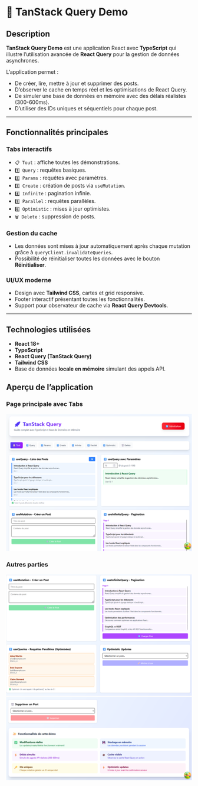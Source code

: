 # 🚀 TanStack Query Demo

## Description

**TanStack Query Demo** est une application React avec **TypeScript** qui illustre l’utilisation avancée de **React Query** pour la gestion de données asynchrones.

L’application permet :

- De créer, lire, mettre à jour et supprimer des posts.
- D’observer le cache en temps réel et les optimisations de React Query.
- De simuler une base de données en mémoire avec des délais réalistes (300-600ms).
- D’utiliser des IDs uniques et séquentiels pour chaque post.

---

## Fonctionnalités principales

### Tabs interactifs

- `📋 Tout` : affiche toutes les démonstrations.
- `1️⃣ Query` : requêtes basiques.
- `2️⃣ Params` : requêtes avec paramètres.
- `3️⃣ Create` : création de posts via `useMutation`.
- `4️⃣ Infinite` : pagination infinie.
- `5️⃣ Parallel` : requêtes parallèles.
- `6️⃣ Optimistic` : mises à jour optimistes.
- `🗑️ Delete` : suppression de posts.

### Gestion du cache

- Les données sont mises à jour automatiquement après chaque mutation grâce à `queryClient.invalidateQueries`.
- Possibilité de réinitialiser toutes les données avec le bouton **Réinitialiser**.

### UI/UX moderne

- Design avec **Tailwind CSS**, cartes et grid responsive.
- Footer interactif présentant toutes les fonctionnalités.
- Support pour observateur de cache via **React Query Devtools**.

---

## Technologies utilisées

- **React 18+**
- **TypeScript**
- **React Query (TanStack Query)**
- **Tailwind CSS**
- Base de données **locale en mémoire** simulant des appels API.

## Aperçu de l’application

### Page principale avec Tabs

![App Tabs](./public/capture1.png)

### Autres parties

![Create Post](./public/capture2.png)
![Infinite Query](./public/capture3.png)
